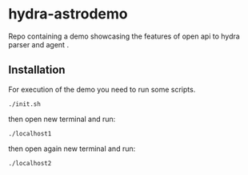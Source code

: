 # hydra-astrodemo
Repo containing a demo showcasing the features of open api to hydra parser and agent .

## Installation

For execution of the demo you need to run some scripts.
  
    ./init.sh

then open new terminal and run:
  
    ./localhost1

then open again new terminal and run:
  
    ./localhost2
